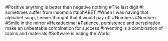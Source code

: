 #Positive anything is better than negative nothing
#The last digit
#I sometimes suffer from insomnia
#alphABET
#When I was having that alphabet soup, I never thought that it would pay off
#Numbers
#Numberz
#Smile in the mirror
#Hexadecimal
#Patience, persistence and perspiration make an unbeatable combination for success
#Inventing is a combination of brains and materials
#Software is eating the World
